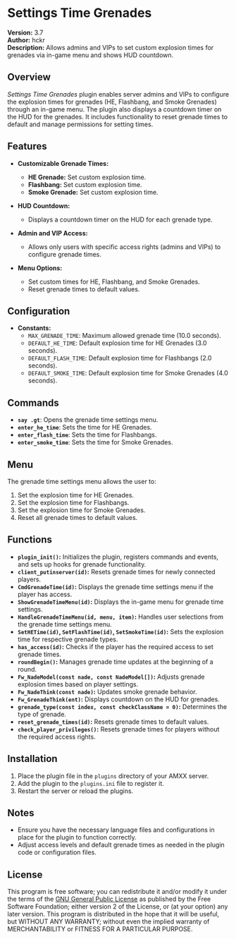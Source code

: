 # Settings Time Grenades

**Version:** 3.7  
**Author:** hckr  
**Description:** Allows admins and VIPs to set custom explosion times for grenades via in-game menu and shows HUD countdown.

## Overview

*Settings Time Grenades* plugin enables server admins and VIPs to configure the explosion times for grenades (HE, Flashbang, and Smoke Grenades) through an in-game menu. The plugin also displays a countdown timer on the HUD for the grenades. It includes functionality to reset grenade times to default and manage permissions for setting times.

## Features

- **Customizable Grenade Times:**
  - **HE Grenade:** Set custom explosion time.
  - **Flashbang:** Set custom explosion time.
  - **Smoke Grenade:** Set custom explosion time.
  
- **HUD Countdown:**
  - Displays a countdown timer on the HUD for each grenade type.

- **Admin and VIP Access:**
  - Allows only users with specific access rights (admins and VIPs) to configure grenade times.

- **Menu Options:**
  - Set custom times for HE, Flashbang, and Smoke Grenades.
  - Reset grenade times to default values.

## Configuration

- **Constants:**
  - `MAX_GRENADE_TIME`: Maximum allowed grenade time (10.0 seconds).
  - `DEFAULT_HE_TIME`: Default explosion time for HE Grenades (3.0 seconds).
  - `DEFAULT_FLASH_TIME`: Default explosion time for Flashbangs (2.0 seconds).
  - `DEFAULT_SMOKE_TIME`: Default explosion time for Smoke Grenades (4.0 seconds).

## Commands

- **`say .gt`**: Opens the grenade time settings menu.
- **`enter_he_time`**: Sets the time for HE Grenades.
- **`enter_flash_time`**: Sets the time for Flashbangs.
- **`enter_smoke_time`**: Sets the time for Smoke Grenades.

## Menu

The grenade time settings menu allows the user to:

1. Set the explosion time for HE Grenades.
2. Set the explosion time for Flashbangs.
3. Set the explosion time for Smoke Grenades.
4. Reset all grenade times to default values.

## Functions

- **`plugin_init()`:** Initializes the plugin, registers commands and events, and sets up hooks for grenade functionality.
- **`client_putinserver(id)`:** Resets grenade times for newly connected players.
- **`CmdGrenadeTime(id)`:** Displays the grenade time settings menu if the player has access.
- **`ShowGrenadeTimeMenu(id)`:** Displays the in-game menu for grenade time settings.
- **`HandleGrenadeTimeMenu(id, menu, item)`:** Handles user selections from the grenade time settings menu.
- **`SetHETime(id)`, `SetFlashTime(id)`, `SetSmokeTime(id)`:** Sets the explosion time for respective grenade types.
- **`has_access(id)`:** Checks if the player has the required access to set grenade times.
- **`roundBegin()`:** Manages grenade time updates at the beginning of a round.
- **`Fw_NadeModel(const nade, const NadeModel[])`:** Adjusts grenade explosion times based on player settings.
- **`Fw_NadeThink(const nade)`:** Updates smoke grenade behavior.
- **`Fw_GrenadeThink(ent)`:** Displays countdown on the HUD for grenades.
- **`grenade_type(const index, const checkClassName = 0)`:** Determines the type of grenade.
- **`reset_grenade_times(id)`:** Resets grenade times to default values.
- **`check_player_privileges()`:** Resets grenade times for players without the required access rights.

## Installation

1. Place the plugin file in the `plugins` directory of your AMXX server.
2. Add the plugin to the `plugins.ini` file to register it.
3. Restart the server or reload the plugins.

## Notes

- Ensure you have the necessary language files and configurations in place for the plugin to function correctly.
- Adjust access levels and default grenade times as needed in the plugin code or configuration files.

## License

This program is free software; you can redistribute it and/or modify it under the terms of the [GNU General Public License](http://www.gnu.org/licenses/) as published by the Free Software Foundation; either version 2 of the License, or (at your option) any later version. This program is distributed in the hope that it will be useful, but WITHOUT ANY WARRANTY; without even the implied warranty of MERCHANTABILITY or FITNESS FOR A PARTICULAR PURPOSE.
